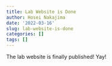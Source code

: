 ```yaml
---
title: Lab Website is Done
author: Hosei Nakajima
date: '2022-03-16'
slug: lab-website-is-done
categories: []
tags: []
---
```


The lab website is finally published! Yay!
